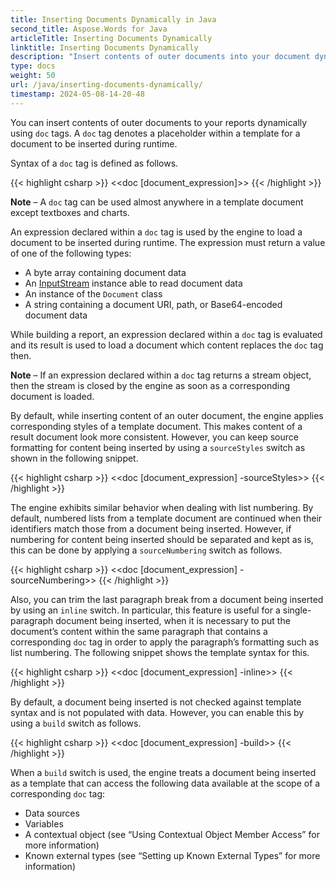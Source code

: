 ```yaml
---
title: Inserting Documents Dynamically in Java
second_title: Aspose.Words for Java
articleTitle: Inserting Documents Dynamically
linktitle: Inserting Documents Dynamically
description: "Insert contents of outer documents into your document dynamically when building a report in Java."
type: docs
weight: 50
url: /java/inserting-documents-dynamically/
timestamp: 2024-05-08-14-20-48
---
```


You can insert contents of outer documents to your reports dynamically using `doc` tags. A `doc` tag denotes a placeholder within a template for a document to be inserted during runtime. 

Syntax of a `doc` tag is defined as follows.

{{< highlight csharp >}}
<<doc [document_expression]>>
{{< /highlight >}}

**Note** – A `doc` tag can be used almost anywhere in a template document except textboxes and charts.

An expression declared within a `doc` tag is used by the engine to load a document to be inserted during runtime. The expression must return a value of one of the following types:

- A byte array containing document data
- An [InputStream](https://docs.oracle.com/javase/7/docs/api/java/io/InputStream.html) instance able to read document data
- An instance of the `Document` class
- A string containing a document URI, path, or Base64-encoded document data

While building a report, an expression declared within a `doc` tag is evaluated and its result is used to load a document which content replaces the `doc` tag then.

**Note** – If an expression declared within a `doc` tag returns a stream object, then the stream is closed by the engine as soon as a corresponding document is loaded.

By default, while inserting content of an outer document, the engine applies corresponding styles of a template document. This makes content of a result document look more consistent. However, you can keep source formatting for content being inserted by using a `sourceStyles` switch as shown in the following snippet.

{{< highlight csharp >}}
<<doc [document_expression] -sourceStyles>>
{{< /highlight >}}

The engine exhibits similar behavior when dealing with list numbering. By default, numbered lists from a template document are continued when their identifiers match those from a document being inserted. However, if numbering for content being inserted should be separated and kept as is, this can be done by applying a `sourceNumbering` switch as follows.

{{< highlight csharp >}}
<<doc [document_expression] -sourceNumbering>>
{{< /highlight >}}

Also, you can trim the last paragraph break from a document being inserted by using an `inline` switch. In particular, this feature is useful for a single-paragraph document being inserted, when it is necessary to put the document’s content within the same paragraph that contains a corresponding `doc` tag in order to apply the paragraph’s formatting such as list numbering. The following snippet shows the template syntax for this.

{{< highlight csharp >}}
<<doc [document_expression] -inline>>
{{< /highlight >}}

By default, a document being inserted is not checked against template syntax and is not populated with data. However, you can enable this by using a `build` switch as follows.

{{< highlight csharp >}}
<<doc [document_expression] -build>>
{{< /highlight >}}

When a `build` switch is used, the engine treats a document being inserted as a template that can access the following data available at the scope of a corresponding `doc` tag:

- Data sources
- Variables
- A contextual object (see “Using Contextual Object Member Access” for more information)
- Known external types (see “Setting up Known External Types” for more information)
